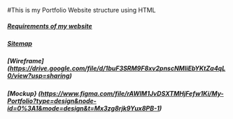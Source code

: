 #This is my Portfolio Website structure using HTML

##### [Requirements of my website](https://docs.google.com/document/d/18TTQXUx88Q48f971kR2eXMIrMIPOtkn4KYqbxanaWMg/edit?usp=sharing) <br/>
##### [Sitemap](https://www.gloomaps.com/AXclAarMzR) <br/>
##### [Wireframe] (https://drive.google.com/file/d/1buF3SRM9F8xv2pnscNMliEbYKtZa4qL0/view?usp=sharing) <br/>
##### [Mockup} (https://www.figma.com/file/rAWlM1JvDSXTMHjFefw1Ki/My-Portfolio?type=design&node-id=0%3A1&mode=design&t=Mx3zg8rjk9Yux8PB-1)
